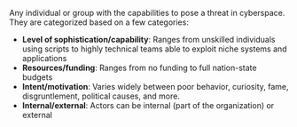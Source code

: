 Any individual or group with the capabilities to pose a threat in cyberspace. They are categorized based on a few categories:
- **Level of sophistication/capability**: Ranges from unskilled individuals using scripts to highly technical teams able to exploit niche systems and applications
- **Resources/funding**: Ranges from no funding to full nation-state budgets
- **Intent/motivation**: Varies widely between poor behavior, curiosity, fame, disgruntlement, political causes, and more.
- **Internal/external**: Actors can be internal (part of the organization) or external
